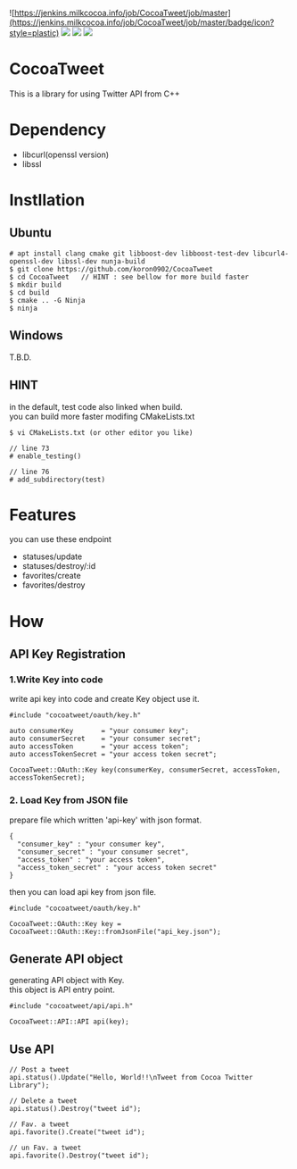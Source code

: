 ![https://jenkins.milkcocoa.info/job/CocoaTweet/job/master](https://jenkins.milkcocoa.info/job/CocoaTweet/job/master/badge/icon?style=plastic)
![](http://jenkins.milkcocoa.info/job/CocoaTweet/job/master/badge/icon?style=plastic&config=unittest)
![](https://img.shields.io/badge/libcurl-libcurl4--openssl-blue)
![](https://img.shields.io/badge/libssl-1.1.1f-blue)

# CocoaTweet
This is a library for using Twitter API from C++  

# Dependency
- libcurl(openssl version)
- libssl

# Instllation
## Ubuntu
```
# apt install clang cmake git libboost-dev libboost-test-dev libcurl4-openssl-dev libssl-dev nunja-build
$ git clone https://github.com/koron0902/CocoaTweet
$ cd CocoaTweet   // HINT : see bellow for more build faster
$ mkdir build
$ cd build
$ cmake .. -G Ninja
$ ninja
```

## Windows
T.B.D.

## HINT
in the default, test code also linked when build.  
you can build more faster modifing CMakeLists.txt  
```
$ vi CMakeLists.txt (or other editor you like)

// line 73
# enable_testing()

// line 76
# add_subdirectory(test)

```

# Features
you can use these endpoint
- statuses/update
- statuses/destroy/:id
- favorites/create
- favorites/destroy

# How
## API Key Registration
### 1.Write Key into code
write api key into code and create Key object use it.  
```
#include "cocoatweet/oauth/key.h"

auto consumerKey       = "your consumer key";
auto consumerSecret    = "your consumer secret";
auto accessToken       = "your access token";
auto accessTokenSecret = "your access token secret";

CocoaTweet::OAuth::Key key(consumerKey, consumerSecret, accessToken, accessTokenSecret);

```


### 2. Load Key from JSON file
prepare file which written 'api-key' with json format.  
```
{
  "consumer_key" : "your consumer key",
  "consumer_secret" : "your consumer secret",
  "access_token" : "your access token",
  "access_token_secret" : "your access token secret"
}
```

then you can load api key from json file.  
```
#include "cocoatweet/oauth/key.h"

CocoaTweet::OAuth::Key key = CocoaTweet::OAuth::Key::fromJsonFile("api_key.json");
```

## Generate API object
generating API object with Key.  
this object is API entry point.  

```
#include "cocoatweet/api/api.h"

CocoaTweet::API::API api(key);

```

## Use API
```
// Post a tweet
api.status().Update("Hello, World!!\nTweet from Cocoa Twitter Library");

// Delete a tweet
api.status().Destroy("tweet id");

// Fav. a tweet
api.favorite().Create("tweet id");

// un Fav. a tweet
api.favorite().Destroy("tweet id");
```
